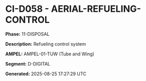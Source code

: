 # CI-D058 - AERIAL-REFUELING-CONTROL

**Phase:** 11-DISPOSAL

**Description:** Refueling control system

**AMPEL:** AMPEL-01-TUW (Tube and Wing)

**Segment:** D-DIGITAL

**Generated:** 2025-08-25 17:27:29 UTC
